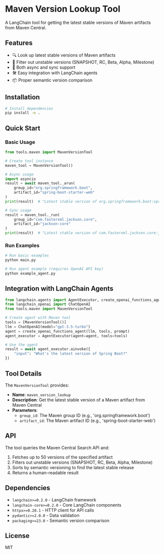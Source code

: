 # Maven Version Lookup Tool

A LangChain tool for getting the latest stable versions of Maven artifacts from Maven Central.

## Features

- 🔍 Look up latest stable versions of Maven artifacts
- 🚫 Filter out unstable versions (SNAPSHOT, RC, Beta, Alpha, Milestone)
- 🔄 Both async and sync support
- 🛠️ Easy integration with LangChain agents
- 📦 Proper semantic version comparison

## Installation

```bash
# Install dependencies
pip install -e .
```

## Quick Start

### Basic Usage

```python
from tools.maven import MavenVersionTool

# Create tool instance
maven_tool = MavenVersionTool()

# Async usage
import asyncio
result = await maven_tool._arun(
    group_id="org.springframework.boot",
    artifact_id="spring-boot-starter-web"
)
print(result)  # "Latest stable version of org.springframework.boot:spring-boot-starter-web is 3.2.0"

# Sync usage
result = maven_tool._run(
    group_id="com.fasterxml.jackson.core",
    artifact_id="jackson-core"
)
print(result)  # "Latest stable version of com.fasterxml.jackson.core:jackson-core is 2.16.0"
```

### Run Examples

```bash
# Run basic examples
python main.py

# Run agent example (requires OpenAI API key)
python example_agent.py
```

## Integration with LangChain Agents

```python
from langchain.agents import AgentExecutor, create_openai_functions_agent
from langchain_openai import ChatOpenAI
from tools.maven import MavenVersionTool

# Create agent with Maven tool
tools = [MavenVersionTool()]
llm = ChatOpenAI(model="gpt-3.5-turbo")
agent = create_openai_functions_agent(llm, tools, prompt)
agent_executor = AgentExecutor(agent=agent, tools=tools)

# Use the agent
result = await agent_executor.ainvoke({
    "input": "What's the latest version of Spring Boot?"
})
```

## Tool Details

The `MavenVersionTool` provides:

- **Name**: `maven_version_lookup`
- **Description**: Get the latest stable version of a Maven artifact from Maven Central
- **Parameters**:
  - `group_id`: The Maven group ID (e.g., 'org.springframework.boot')
  - `artifact_id`: The Maven artifact ID (e.g., 'spring-boot-starter-web')

## API

The tool queries the Maven Central Search API and:
1. Fetches up to 50 versions of the specified artifact
2. Filters out unstable versions (SNAPSHOT, RC, Beta, Alpha, Milestone)
3. Sorts by semantic versioning to find the latest stable release
4. Returns a human-readable result

## Dependencies

- `langchain>=0.2.0` - LangChain framework
- `langchain-core>=0.2.0` - Core LangChain components
- `httpx>=0.28.1` - HTTP client for API calls
- `pydantic>=2.0.0` - Data validation
- `packaging>=23.0` - Semantic version comparison

## License

MIT